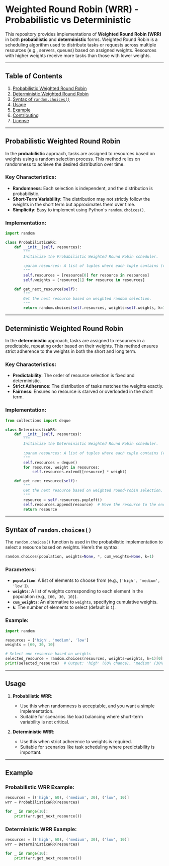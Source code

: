 # Weighted Round Robin (WRR) - Probabilistic vs Deterministic

This repository provides implementations of **Weighted Round Robin (WRR)** in both **probabilistic** and **deterministic** forms. Weighted Round Robin is a scheduling algorithm used to distribute tasks or requests across multiple resources (e.g., servers, queues) based on assigned weights. Resources with higher weights receive more tasks than those with lower weights.

---

## Table of Contents
1. [Probabilistic Weighted Round Robin](#probabilistic-weighted-round-robin)
2. [Deterministic Weighted Round Robin](#deterministic-weighted-round-robin)
3. [Syntax of `random.choices()`](#syntax-of-randomchoices)
4. [Usage](#usage)
5. [Example](#example)
6. [Contributing](#contributing)
7. [License](#license)

---

## Probabilistic Weighted Round Robin

In the **probabilistic** approach, tasks are assigned to resources based on weights using a random selection process. This method relies on randomness to achieve the desired distribution over time.

### Key Characteristics:
- **Randomness**: Each selection is independent, and the distribution is probabilistic.
- **Short-Term Variability**: The distribution may not strictly follow the weights in the short term but approximates them over time.
- **Simplicity**: Easy to implement using Python's `random.choices()`.

### Implementation:
```python
import random

class ProbabilisticWRR:
    def __init__(self, resources):
        """
        Initialize the Probabilistic Weighted Round Robin scheduler.
        
        :param resources: A list of tuples where each tuple contains (resource_name, weight).
        """
        self.resources = [resource[0] for resource in resources]
        self.weights = [resource[1] for resource in resources]

    def get_next_resource(self):
        """
        Get the next resource based on weighted random selection.
        """
        return random.choices(self.resources, weights=self.weights, k=1)[0]
```

---

## Deterministic Weighted Round Robin

In the **deterministic** approach, tasks are assigned to resources in a predictable, repeating order based on their weights. This method ensures strict adherence to the weights in both the short and long term.

### Key Characteristics:
- **Predictability**: The order of resource selection is fixed and deterministic.
- **Strict Adherence**: The distribution of tasks matches the weights exactly.
- **Fairness**: Ensures no resource is starved or overloaded in the short term.

### Implementation:
```python
from collections import deque

class DeterministicWRR:
    def __init__(self, resources):
        """
        Initialize the Deterministic Weighted Round Robin scheduler.
        
        :param resources: A list of tuples where each tuple contains (resource_name, weight).
        """
        self.resources = deque()
        for resource, weight in resources:
            self.resources.extend([resource] * weight)

    def get_next_resource(self):
        """
        Get the next resource based on weighted round-robin selection.
        """
        resource = self.resources.popleft()
        self.resources.append(resource)  # Move the resource to the end of the queue
        return resource
```

---

## Syntax of `random.choices()`

The `random.choices()` function is used in the probabilistic implementation to select a resource based on weights. Here’s the syntax:

```python
random.choices(population, weights=None, *, cum_weights=None, k=1)
```

### Parameters:
- **`population`**: A list of elements to choose from (e.g., `['high', 'medium', 'low']`).
- **`weights`**: A list of weights corresponding to each element in the population (e.g., `[60, 30, 10]`).
- **`cum_weights`**: An alternative to `weights`, specifying cumulative weights.
- **`k`**: The number of elements to select (default is `1`).

### Example:
```python
import random

resources = ['high', 'medium', 'low']
weights = [60, 30, 10]

# Select one resource based on weights
selected_resource = random.choices(resources, weights=weights, k=1)[0]
print(selected_resource)  # Output: 'high' (60% chance), 'medium' (30% chance), or 'low' (10% chance)
```

---

## Usage

1. **Probabilistic WRR**:
   - Use this when randomness is acceptable, and you want a simple implementation.
   - Suitable for scenarios like load balancing where short-term variability is not critical.

2. **Deterministic WRR**:
   - Use this when strict adherence to weights is required.
   - Suitable for scenarios like task scheduling where predictability is important.

---

## Example

### Probabilistic WRR Example:
```python
resources = [('high', 60), ('medium', 30), ('low', 10)]
wrr = ProbabilisticWRR(resources)

for _ in range(10):
    print(wrr.get_next_resource())
```

### Deterministic WRR Example:
```python
resources = [('high', 60), ('medium', 30), ('low', 10)]
wrr = DeterministicWRR(resources)

for _ in range(10):
    print(wrr.get_next_resource())
```
